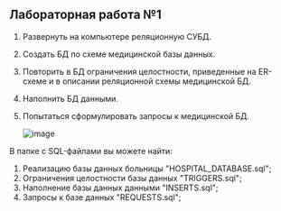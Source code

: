 ## Лабораторная работа №1

1. Развернуть на компьютере реляционную СУБД.
2. Создать БД по схеме медицинской базы данных.
3. Повторить в БД ограничения целостности, приведенные на ER-схеме и в описании реляционной схемы медицинской БД.
4. Наполнить БД данными.
5. Попытаться сформулировать запросы к медицинской БД.


   ![image](https://github.com/ivanboitsov/DataBase_lab1/assets/118753603/378faa1c-208a-48b7-ac97-76db1e60e4bb)
   
   
В папке с SQL-файлами вы можете найти: 
   1. Реализацию базы данных больницы "HOSPITAL_DATABASE.sql";
   2. Ограничения целостности базы данных "TRIGGERS.sql";
   3. Наполнение базы данных данными "INSERTS.sql";
   4. Запросы к базе данных "REQUESTS.sql";